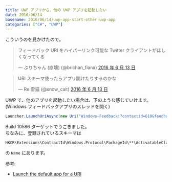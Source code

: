 ```yaml
---
title: UWP アプリから、他の UWP アプリを起動したい
date: 2016/06/14
basename: 2016/06/14/uwp-app-start-other-uwp-app
categories: ["C#", "UWP"]
---
```


こういうのを見かけたので。

> フィードバック URI をハイパーリンク可能な Twitter クライアントがほしくなってくる
>
> — ぶりちゃん (崩壊) (@brichan_fiana) [2016 年 6 月 13 日](https://twitter.com/brichan_fiana/status/742383175767203841)

> URI スキーマ使ったらアプリ開けたりするのかな
>
> — Re:雪猫 (@snow_cait) [2016 年 6 月 13 日](https://twitter.com/snow_cait/status/742383509570916353)

UWP で、他のアプリを起動したい場合は、下のような感じでいけます。  
(Windows フィードバックアプリのスレッドを開く)

```cs
Launcher.LaunchUriAsync(new Uri("Windows-Feedback:?contextid=610&feedbackid=e1ede882-2b03-4163-847d-db731458a3b5&form=1&src=2"));
```

Build 10586 ターゲットでうごきました。  
ちなみに、登録されているスキーマは

```
HKCR\Extensions\ContractId\Windows.Protocol\PackageId\**\ActivatableClassId\App.AppX**\CustomProperties
```

の `Name` にあります。

参考:

- [Launch the default app for a URI](https://msdn.microsoft.com/en-us/windows/uwp/launch-resume/launch-default-app)
